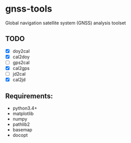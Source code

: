 # gnss-tools
Global navigation satellite system (GNSS) analysis toolset

## TODO
- [X] doy2cal
- [X] cal2doy
- [ ] gps2cal
- [X] cal2gps
- [ ] jd2cal
- [X] cal2jd

## Requirements:
- python3.4+
- matplotlib
- numpy
- pathlib2
- basemap
- docopt
